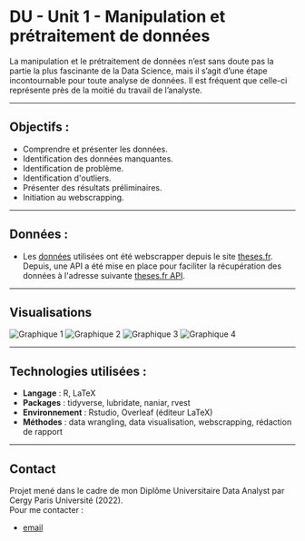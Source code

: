 # DU - Unit 1 - Manipulation et prétraitement de données
La manipulation et le prétraitement de données n’est sans doute pas la partie la plus fascinante de la Data Science, mais il s’agit d’une étape incontournable pour toute analyse de données. Il est fréquent que celle-ci représente près de la moitié du travail de l’analyste.

---

## Objectifs : 
- Comprendre et présenter les données.
- Identification des données manquantes.
- Identification de problème.
- Identification d'outliers.
- Présenter des résultats préliminaires.
- Initiation au webscrapping.

---

## Données :
- Les [données](https://github.com/FabienHaury/DU-Unit1-Manipulation-et-pretraitement-de-donnees/blob/main/Jeux%20de%20donn%C3%A9es/PhD_v3_sample.csv) utilisées ont été webscrapper depuis le site [theses.fr](https://theses.fr/?domaine=theses). Depuis, une API a été mise en place pour faciliter la récupération des données à l'adresse suivante [theses.fr API](https://documentation.abes.fr/aidethesesfr/index.html#PrincipeAPI).

---

## Visualisations

![Graphique 1](https://github.com/FabienHaury/DU-Unit1-Manipulation-et-pretraitement-de-donnees/blob/main/Screenshot/PhD%20visualisation%20NA-1.png)
![Graphique 2](https://github.com/FabienHaury/DU-Unit1-Manipulation-et-pretraitement-de-donnees/blob/main/Screenshot/PhD%20probl%C3%A8mes%20date%20soutenance-2.png)
![Graphique 3](https://github.com/FabienHaury/DU-Unit1-Manipulation-et-pretraitement-de-donnees/blob/main/Screenshot/PhD%20outliers%20analyse%20outliers-2.png)
![Graphique 4](https://github.com/FabienHaury/DU-Unit1-Manipulation-et-pretraitement-de-donnees/blob/main/Screenshot/PhD%20r%C3%A9sulats%20pr%C3%A9liminaires%20exploration-1.png)

---

## Technologies utilisées :
- **Langage** : R, LaTeX 
- **Packages** : tidyverse, lubridate, naniar, rvest 
- **Environnement** : Rstudio, Overleaf (éditeur LaTeX) 
- **Méthodes** : data wrangling, data visualisation, webscrapping, rédaction de rapport 

---

## Contact

Projet mené dans le cadre de mon Diplôme Universitaire Data Analyst par Cergy Paris Université (2022).   
Pour me contacter : 
- [email](mailto:67912775+FabienHaury@users.noreply.github.com)
